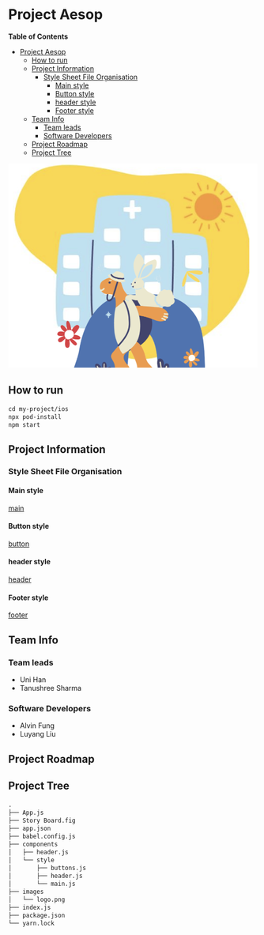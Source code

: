 # Project Aesop
<!-- markdown-toc start - Don't edit this section. Run M-x markdown-toc-refresh-toc -->
**Table of Contents**

- [Project Aesop](#project-aesop)
    - [How to run](#how-to-run)
    - [Project Information](#project-information)
        - [Style Sheet File Organisation](#style-sheet-file-organisation)
            - [Main style](#main-style)
            - [Button style](#button-style)
            - [header style](#header-style)
            - [Footer style](#footer-style)
    - [Team Info](#team-info)
        - [Team leads](#team-leads)
        - [Software Developers](#software-developers)
    - [Project Roadmap](#project-roadmap)
    - [Project Tree](#project-tree)

<!-- markdown-toc end -->

![logo](aesop-project/images/logo.png) 

## How to run
```
cd my-project/ios
npx pod-install
npm start
```

## Project Information

### Style Sheet File Organisation
#### Main style
[main](aesop-project/components/style/main.js) 

#### Button style
[button](aesop-project/components/style/button.js) 


#### header style
[header](aesop-project/components/style/header.js) 

#### Footer style
[footer](aesop-project/components/style/footer.js) 

## Team Info

### Team leads
* Uni Han
* Tanushree Sharma
 
### Software Developers
* Alvin Fung
* Luyang Liu

## Project Roadmap


## Project Tree
```
.
├── App.js
├── Story Board.fig
├── app.json
├── babel.config.js
├── components
│   ├── header.js
│   └── style
│       ├── buttons.js
│       ├── header.js
│       └── main.js
├── images
│   └── logo.png
├── index.js
├── package.json
└── yarn.lock
```
